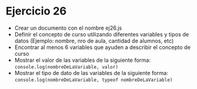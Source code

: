 # Ejercicio 26

* Crear un documento con el nombre ej26.js
* Definir el concepto de curso utilizando diferentes variables y tipos de datos (Ejemplo: nombre, nro de aula, cantidad de alumnos, etc)
* Encontrar al menos 6 variables que ayuden a describir el concepto de curso
* Mostrar el valor de las variables de la siguiente forma: 
  `console.log(nombreDeLaVariable, valor)`
* Mostrar el tipo de dato de las variables de la siguiente forma: 
  `console.log(nombreDeLaVariable, typeof nombreDeLaVariable)`